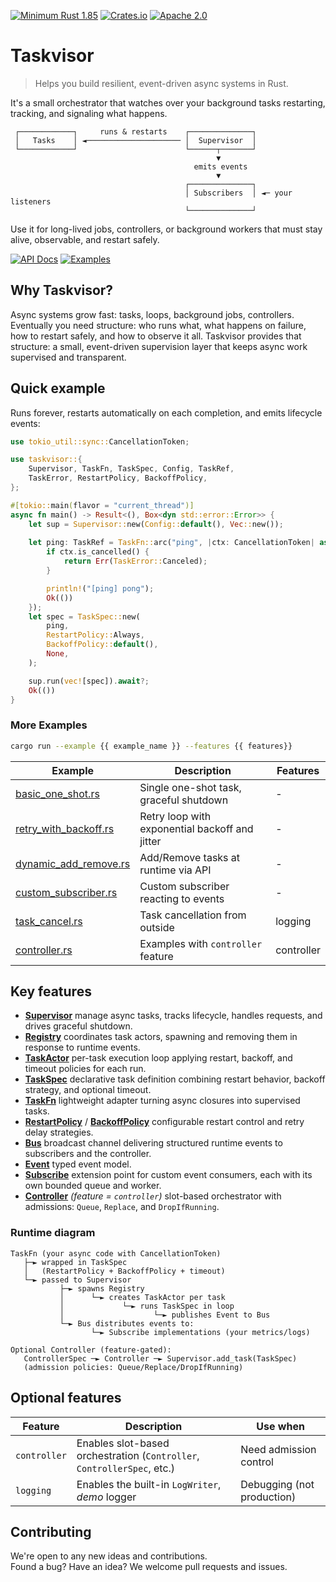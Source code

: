 [![Minimum Rust 1.85](https://img.shields.io/badge/rust-1.85%2B-orange.svg)](https://rust-lang.org)
[![Crates.io](https://img.shields.io/crates/v/taskvisor.svg)](https://crates.io/crates/taskvisor)
[![Apache 2.0](https://img.shields.io/badge/license-Apache2.0-orange.svg)](./LICENSE)

# Taskvisor
> Helps you build resilient, event-driven async systems in Rust.

It's a small orchestrator that watches over your background tasks restarting, tracking, and signaling what happens.
```text
 ┌────────────┐     runs & restarts    ┌──────────────┐
 │   Tasks    │ ◄───────────────────── │  Supervisor  │
 └────────────┘                        └──────┬───────┘
                                              ▼
                                         emits events
                                              ▼
                                       ┌──────────────┐
                                       │ Subscribers  │ ◄─ your listeners
                                       └──────────────┘
```
Use it for long-lived jobs, controllers, or background workers that must stay alive, observable, and restart safely.

<div>
  <a href="https://docs.rs/taskvisor/latest/taskvisor/"><img alt="API Docs" src="https://img.shields.io/badge/API%20Docs-4d76ae?style=for-the-badge&logo=rust&logoColor=white"></a>
  <a href="./examples/"><img alt="Examples" src="https://img.shields.io/badge/Examples-2ea44f?style=for-the-badge&logo=github&logoColor=white"></a>
</div>

## Why Taskvisor?
Async systems grow fast: tasks, loops, background jobs, controllers.    
Eventually you need structure: who runs what, what happens on failure, how to restart safely, and how to observe it all.
Taskvisor provides that structure: a small, event-driven supervision layer that keeps async work supervised and transparent.

## Quick example
Runs forever, restarts automatically on each completion, and emits lifecycle events:
```rust
use tokio_util::sync::CancellationToken;

use taskvisor::{
    Supervisor, TaskFn, TaskSpec, Config, TaskRef,
    TaskError, RestartPolicy, BackoffPolicy,
};

#[tokio::main(flavor = "current_thread")]
async fn main() -> Result<(), Box<dyn std::error::Error>> {
    let sup = Supervisor::new(Config::default(), Vec::new());
    
    let ping: TaskRef = TaskFn::arc("ping", |ctx: CancellationToken| async move {
        if ctx.is_cancelled() {
            return Err(TaskError::Canceled);
        }

        println!("[ping] pong");
        Ok(())
    });
    let spec = TaskSpec::new(
        ping,
        RestartPolicy::Always,
        BackoffPolicy::default(),
        None,
    );

    sup.run(vec![spec]).await?;
    Ok(())
}
```

### More Examples
```bash
cargo run --example {{ example_name }} --features {{ features}}
```
| Example                                                 | Description                                    | Features   |
|---------------------------------------------------------|------------------------------------------------|------------|
| [basic_one_shot.rs](examples/basic_one_shot.rs)         | Single one-shot task, graceful shutdown        | -          |
| [retry_with_backoff.rs](examples/retry_with_backoff.rs) | Retry loop with exponential backoff and jitter | -          |
| [dynamic_add_remove.rs](examples/dynamic_add_remove.rs) | Add/Remove tasks at runtime via API            | -          |
| [custom_subscriber.rs](examples/custom_subscriber.rs)   | Custom subscriber reacting to events           | -          |
| [task_cancel.rs](examples/task_cancel.rs)               | Task cancellation from outside                 | logging    |
| [controller.rs](examples/controller.rs)                 | Examples with `controller` feature             | controller |

## Key features
- **[Supervisor](./src/core/supervisor.rs)** manage async tasks, tracks lifecycle, handles requests, and drives graceful shutdown.
- **[Registry](./src/core/registry.rs)** coordinates task actors, spawning and removing them in response to runtime events.
- **[TaskActor](./src/core/actor.rs)** per-task execution loop applying restart, backoff, and timeout policies for each run.
- **[TaskSpec](./src/tasks/spec.rs)** declarative task definition combining restart behavior, backoff strategy, and optional timeout.
- **[TaskFn](./src/tasks/impl/func.rs)** lightweight adapter turning async closures into supervised tasks.
- **[RestartPolicy](./src/policies/restart.rs)** / **[BackoffPolicy](./src/policies/backoff.rs)** configurable restart control and retry delay strategies.
- **[Bus](./src/events/bus.rs)** broadcast channel delivering structured runtime events to subscribers and the controller.
- **[Event](./src/events/event.rs)** typed event model.
- **[Subscribe](./src/subscribers/subscriber.rs)** extension point for custom event consumers, each with its own bounded queue and worker.
- **[Controller](./src/controller/mod.rs)** *(feature = `controller`)* slot-based orchestrator with admissions: `Queue`, `Replace`, and `DropIfRunning`.

### Runtime diagram
```text
TaskFn (your async code with CancellationToken)
   ├─► wrapped in TaskSpec
   │   (RestartPolicy + BackoffPolicy + timeout)
   └─► passed to Supervisor
           ├─► spawns Registry
           │      └─► creates TaskActor per task
           │             └─► runs TaskSpec in loop
           │                    └─► publishes Event to Bus
           └─► Bus distributes events to:
                  └─► Subscribe implementations (your metrics/logs)

Optional Controller (feature-gated):
   ControllerSpec ─► Controller ─► Supervisor.add_task(TaskSpec)
   (admission policies: Queue/Replace/DropIfRunning)
```

## Optional features
| Feature       | Description                                                             | Use when                   |
|---------------|-------------------------------------------------------------------------|----------------------------|
| `controller`  | Enables slot-based orchestration (`Controller`, `ControllerSpec`, etc.) | Need admission control     |
| `logging`     | Enables the built-in `LogWriter`, _demo_ logger                         | Debugging (not production) |

## Contributing
We're open to any new ideas and contributions.  
Found a bug? Have an idea? We welcome pull requests and issues.
